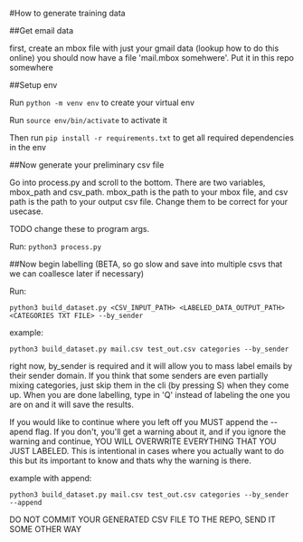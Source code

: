 #How to generate training data

##Get email data

first, create an mbox file with just your gmail data (lookup how to do this online) you should now have a file 'mail.mbox somehwere'. Put
it in this repo somewhere

##Setup env

Run `python -m venv env` to create your virtual env

Run `source env/bin/activate` to activate it

Then run `pip install -r requirements.txt` to get all required dependencies in the env

##Now generate your preliminary csv file

Go into process.py and scroll to the bottom.
There are two variables, mbox_path and csv_path. mbox_path is the path to your
mbox file, and csv path is the path to your output csv file. Change them to be correct for your usecase.

TODO change these to program args. 

Run:
`python3 process.py` 

##Now begin labelling (BETA, so go slow and save into multiple csvs that we can coallesce later if necessary)

Run:

`python3 build_dataset.py <CSV_INPUT_PATH> <LABELED_DATA_OUTPUT_PATH> <CATEGORIES TXT FILE> --by_sender`

example:

`python3 build_dataset.py mail.csv test_out.csv categories --by_sender`


right now, by_sender is required and it will allow you to mass label emails by their sender domain. If you think that
some senders are even partially mixing categories, just skip them in the cli (by pressing S) when they come up. When you
are done labelling, type in 'Q' instead of labeling the one you are on and it will save the results.

If you would like to continue where you left off you MUST append the --apend flag. If you don't, you'll get a warning about it,
and if you ignore the warning and continue, YOU WILL OVERWRITE EVERYTHING THAT YOU JUST LABELED. This is intentional in cases where you
actually want to do this but its important to know and thats why the warning is there.

example with append:

`python3 build_dataset.py mail.csv test_out.csv categories --by_sender --append`

DO NOT COMMIT YOUR GENERATED CSV FILE TO THE REPO, SEND IT SOME OTHER WAY